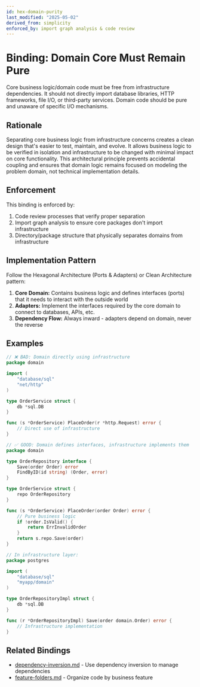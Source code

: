 ```yaml
---
id: hex-domain-purity
last_modified: "2025-05-02"
derived_from: simplicity
enforced_by: import graph analysis & code review
---
```


# Binding: Domain Core Must Remain Pure

Core business logic/domain code must be free from infrastructure dependencies. It should not directly import database libraries, HTTP frameworks, file I/O, or third-party services. Domain code should be pure and unaware of specific I/O mechanisms.

## Rationale

Separating core business logic from infrastructure concerns creates a clean design that's easier to test, maintain, and evolve. It allows business logic to be verified in isolation and infrastructure to be changed with minimal impact on core functionality. This architectural principle prevents accidental coupling and ensures that domain logic remains focused on modeling the problem domain, not technical implementation details.

## Enforcement

This binding is enforced by:

1. Code review processes that verify proper separation
2. Import graph analysis to ensure core packages don't import infrastructure
3. Directory/package structure that physically separates domains from infrastructure

## Implementation Pattern

Follow the Hexagonal Architecture (Ports & Adapters) or Clean Architecture pattern:

1. **Core Domain:** Contains business logic and defines interfaces (ports) that it needs to interact with the outside world
2. **Adapters:** Implement the interfaces required by the core domain to connect to databases, APIs, etc.
3. **Dependency Flow:** Always inward - adapters depend on domain, never the reverse

## Examples

```go
// ❌ BAD: Domain directly using infrastructure
package domain

import (
    "database/sql"
    "net/http"
)

type OrderService struct {
    db *sql.DB
}

func (s *OrderService) PlaceOrder(r *http.Request) error {
    // Direct use of infrastructure
}

// ✅ GOOD: Domain defines interfaces, infrastructure implements them
package domain

type OrderRepository interface {
    Save(order Order) error
    FindByID(id string) (Order, error)
}

type OrderService struct {
    repo OrderRepository
}

func (s *OrderService) PlaceOrder(order Order) error {
    // Pure business logic
    if !order.IsValid() {
        return ErrInvalidOrder
    }
    return s.repo.Save(order)
}

// In infrastructure layer:
package postgres

import (
    "database/sql"
    "myapp/domain"
)

type OrderRepositoryImpl struct {
    db *sql.DB
}

func (r *OrderRepositoryImpl) Save(order domain.Order) error {
    // Infrastructure implementation
}
```

## Related Bindings

- [dependency-inversion.md](./dependency-inversion.md) - Use dependency inversion to manage dependencies
- [feature-folders.md](./feature-folders.md) - Organize code by business feature